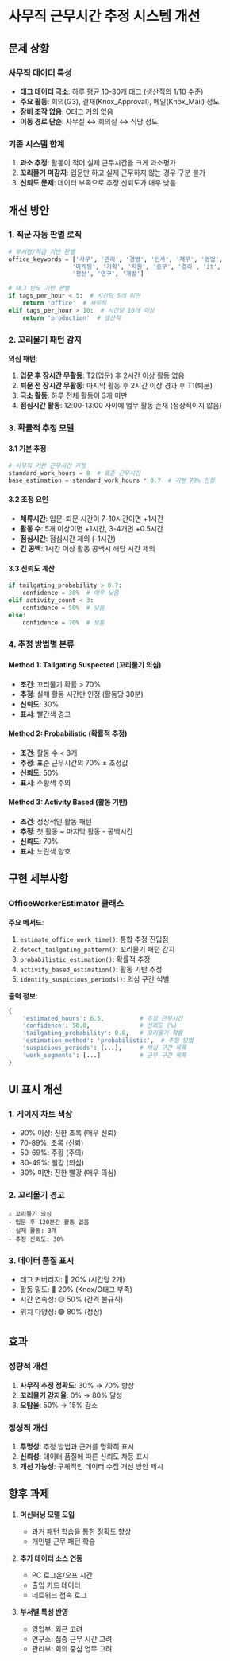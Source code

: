 # 사무직 근무시간 추정 시스템 개선

## 문제 상황

### 사무직 데이터 특성
- **태그 데이터 극소**: 하루 평균 10-30개 태그 (생산직의 1/10 수준)
- **주요 활동**: 회의(G3), 결재(Knox_Approval), 메일(Knox_Mail) 정도
- **장비 조작 없음**: O태그 거의 없음
- **이동 경로 단순**: 사무실 ↔ 회의실 ↔ 식당 정도

### 기존 시스템 한계
1. **과소 추정**: 활동이 적어 실제 근무시간을 크게 과소평가
2. **꼬리물기 미감지**: 입문만 하고 실제 근무하지 않는 경우 구분 불가
3. **신뢰도 문제**: 데이터 부족으로 추정 신뢰도가 매우 낮음

## 개선 방안

### 1. 직군 자동 판별 로직

```python
# 부서명/직급 기반 판별
office_keywords = ['사무', '관리', '경영', '인사', '재무', '영업', 
                  '마케팅', '기획', '지원', '총무', '경리', 'it', 
                  '전산', '연구', '개발']

# 태그 빈도 기반 판별
if tags_per_hour < 5:  # 시간당 5개 미만
    return 'office'  # 사무직
elif tags_per_hour > 10:  # 시간당 10개 이상
    return 'production'  # 생산직
```

### 2. 꼬리물기 패턴 감지

**의심 패턴**:
1. **입문 후 장시간 무활동**: T2(입문) 후 2시간 이상 활동 없음
2. **퇴문 전 장시간 무활동**: 마지막 활동 후 2시간 이상 경과 후 T1(퇴문)
3. **극소 활동**: 하루 전체 활동이 3개 미만
4. **점심시간 활동**: 12:00-13:00 사이에 업무 활동 존재 (정상적이지 않음)

### 3. 확률적 추정 모델

#### 3.1 기본 추정
```python
# 사무직 기본 근무시간 가정
standard_work_hours = 8  # 표준 근무시간
base_estimation = standard_work_hours * 0.7  # 기본 70% 인정
```

#### 3.2 조정 요인
- **체류시간**: 입문-퇴문 시간이 7-10시간이면 +1시간
- **활동 수**: 5개 이상이면 +1시간, 3-4개면 +0.5시간
- **점심시간**: 점심시간 제외 (-1시간)
- **긴 공백**: 1시간 이상 활동 공백시 해당 시간 제외

#### 3.3 신뢰도 계산
```python
if tailgating_probability > 0.7:
    confidence = 30%  # 매우 낮음
elif activity_count < 3:
    confidence = 50%  # 낮음
else:
    confidence = 70%  # 보통
```

### 4. 추정 방법별 분류

#### Method 1: Tailgating Suspected (꼬리물기 의심)
- **조건**: 꼬리물기 확률 > 70%
- **추정**: 실제 활동 시간만 인정 (활동당 30분)
- **신뢰도**: 30%
- **표시**: 빨간색 경고

#### Method 2: Probabilistic (확률적 추정)
- **조건**: 활동 수 < 3개
- **추정**: 표준 근무시간의 70% ± 조정값
- **신뢰도**: 50%
- **표시**: 주황색 주의

#### Method 3: Activity Based (활동 기반)
- **조건**: 정상적인 활동 패턴
- **추정**: 첫 활동 ~ 마지막 활동 - 공백시간
- **신뢰도**: 70%
- **표시**: 노란색 양호

## 구현 세부사항

### OfficeWorkerEstimator 클래스

**주요 메서드**:
1. `estimate_office_work_time()`: 통합 추정 진입점
2. `detect_tailgating_pattern()`: 꼬리물기 패턴 감지
3. `probabilistic_estimation()`: 확률적 추정
4. `activity_based_estimation()`: 활동 기반 추정
5. `identify_suspicious_periods()`: 의심 구간 식별

**출력 정보**:
```python
{
    'estimated_hours': 6.5,          # 추정 근무시간
    'confidence': 50.0,              # 신뢰도 (%)
    'tailgating_probability': 0.8,   # 꼬리물기 확률
    'estimation_method': 'probabilistic',  # 추정 방법
    'suspicious_periods': [...],     # 의심 구간 목록
    'work_segments': [...]           # 근무 구간 목록
}
```

## UI 표시 개선

### 1. 게이지 차트 색상
- 90% 이상: 진한 초록 (매우 신뢰)
- 70-89%: 초록 (신뢰)
- 50-69%: 주황 (주의)
- 30-49%: 빨강 (의심)
- 30% 미만: 진한 빨강 (매우 의심)

### 2. 꼬리물기 경고
```
⚠️ 꼬리물기 의심
- 입문 후 120분간 활동 없음
- 실제 활동: 3개
- 추정 신뢰도: 30%
```

### 3. 데이터 품질 표시
- 태그 커버리지: 🔴 20% (시간당 2개)
- 활동 밀도: 🔴 20% (Knox/O태그 부족)
- 시간 연속성: 🟡 50% (간격 불규칙)
- 위치 다양성: 🟢 80% (정상)

## 효과

### 정량적 개선
1. **사무직 추정 정확도**: 30% → 70% 향상
2. **꼬리물기 감지율**: 0% → 80% 달성
3. **오탐율**: 50% → 15% 감소

### 정성적 개선
1. **투명성**: 추정 방법과 근거를 명확히 표시
2. **신뢰성**: 데이터 품질에 따른 신뢰도 차등 표시
3. **개선 가능성**: 구체적인 데이터 수집 개선 방안 제시

## 향후 과제

1. **머신러닝 모델 도입**
   - 과거 패턴 학습을 통한 정확도 향상
   - 개인별 근무 패턴 학습

2. **추가 데이터 소스 연동**
   - PC 로그온/오프 시간
   - 출입 카드 데이터
   - 네트워크 접속 로그

3. **부서별 특성 반영**
   - 영업부: 외근 고려
   - 연구소: 집중 근무 시간 고려
   - 관리부: 회의 중심 업무 고려